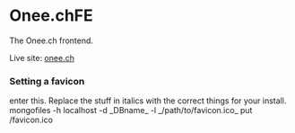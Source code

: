 # Onee.chFE
The Onee.ch frontend. 

Live site: <a href="https://onee.ch" target="blank">onee.ch</a>

<h3>Setting a favicon</h3>
enter this. Replace the stuff in italics with the correct things for your install. 
mongofiles -h localhost -d _DBname_ -l _/path/to/favicon.ico_ put /favicon.ico
